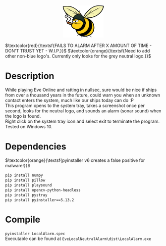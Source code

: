 <p align="center"><img src="Images/GoonLogo.png" width="26%" height="26%"></p>

$\textcolor{red}{\textsf{FAILS TO ALARM AFTER X AMOUNT OF TIME - DON'T TRUST YET - W.I.P.}}$
$\textcolor{orange}{\textsf{Need to add other non-blue logo's. Currently only looks for the grey neutral logo.}}$

# Description
While playing Eve Online and ratting in nullsec, sure would be nice if ships from over a thousand years in the future, could warn you when an unknown contact enters the system, much like our ships today can do :P  
This program opens to the system tray, takes a screenshot once per second, looks for the neutral logo, and sounds an alarm (sonar sound) when the logo is found.  
Right click on the system tray icon and select exit to terminate the program.  
Tested on Windows 10.

# Dependencies
$\textcolor{orange}{\textsf{pyinstaller v6 creates a false positive for malware!}}$
```pip install pyautogui
pip install numpy
pip install pillow
pip install playsound
pip install opencv-python-headless
pip install pystray
pip install pyinstaller==5.13.2
```

# Compile
`pyinstaller LocalAlarm.spec`  
Executable can be found at `EveLocalNeutralAlarm\dist\LocalAlarm.exe`

